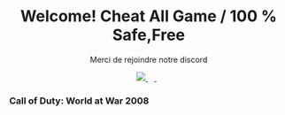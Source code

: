 <h1 align='center'>
  Welcome! Cheat All Game /  100 % Safe,Free
</h1>

<p align='center'>
  Merci de rejoindre notre discord
</p>

<p align='center'>
 <a href="https://discord.gg/cod-fr">
    <img src="https://img.shields.io/badge/Discord-5865F2?style=for-the-badge&logo=discord&logoColor=white" />
  </a>&nbsp;&nbsp;
  <a href="https://www.youtube.com/channel/UCemI3wc64mr-lCyVysZZ0Eg">
  <img alt="" src="https://img.shields.io/badge/YouTube-FF0000?style=for-the-badge&logo=youtube&logoColor=white">
</a>&nbsp;&nbsp;
</p>

### Call of Duty: World at War	2008
